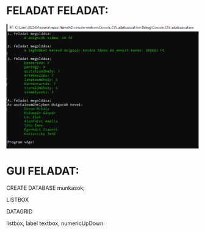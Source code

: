 
# FELADAT FELADAT:

<img src="Console_CSV_adatbazissal/!futtatas-kep.PNG" alt="konzolos program"/>




# GUI FELADAT:

CREATE DATABASE munkasok;


LISTBOX

DATAGRID

listbox, label
textbox, numericUpDown
